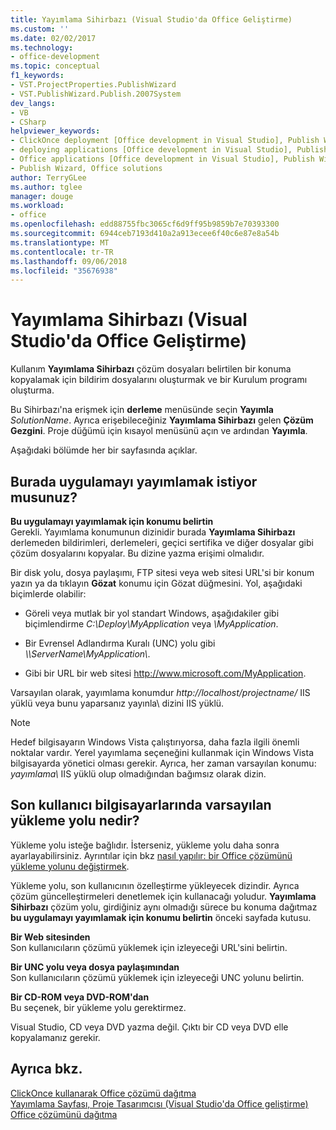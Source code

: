 ```yaml
---
title: Yayımlama Sihirbazı (Visual Studio'da Office Geliştirme)
ms.custom: ''
ms.date: 02/02/2017
ms.technology:
- office-development
ms.topic: conceptual
f1_keywords:
- VST.ProjectProperties.PublishWizard
- VST.PublishWizard.Publish.2007System
dev_langs:
- VB
- CSharp
helpviewer_keywords:
- ClickOnce deployment [Office development in Visual Studio], Publish Wizard
- deploying applications [Office development in Visual Studio], Publish Wizard
- Office applications [Office development in Visual Studio], Publish Wizard
- Publish Wizard, Office solutions
author: TerryGLee
ms.author: tglee
manager: douge
ms.workload:
- office
ms.openlocfilehash: edd88755fbc3065cf6d9ff95b9859b7e70393300
ms.sourcegitcommit: 6944ceb7193d410a2a913ecee6f40c6e87e8a54b
ms.translationtype: MT
ms.contentlocale: tr-TR
ms.lasthandoff: 09/06/2018
ms.locfileid: "35676938"
---
```

# <a name="publish-wizard-office-development-in-visual-studio"></a>Yayımlama Sihirbazı (Visual Studio'da Office Geliştirme)
  Kullanım **Yayımlama Sihirbazı** çözüm dosyaları belirtilen bir konuma kopyalamak için bildirim dosyalarını oluşturmak ve bir Kurulum programı oluşturma.  
  
 Bu Sihirbazı'na erişmek için **derleme** menüsünde seçin **Yayımla** *SolutionName*. Ayrıca erişebileceğiniz **Yayımlama Sihirbazı** gelen **Çözüm Gezgini**. Proje düğümü için kısayol menüsünü açın ve ardından **Yayımla**.  
  
 Aşağıdaki bölümde her bir sayfasında açıklar.  
  
## <a name="where-do-you-want-to-publish-the-application"></a>Burada uygulamayı yayımlamak istiyor musunuz?  
 **Bu uygulamayı yayımlamak için konumu belirtin**  
 Gerekli. Yayımlama konumunun dizinidir burada **Yayımlama Sihirbazı** derlemeden bildirimleri, derlemeleri, geçici sertifika ve diğer dosyalar gibi çözüm dosyalarını kopyalar. Bu dizine yazma erişimi olmalıdır.  
  
 Bir disk yolu, dosya paylaşımı, FTP sitesi veya web sitesi URL'si bir konum yazın ya da tıklayın **Gözat** konumu için Gözat düğmesini. Yol, aşağıdaki biçimlerde olabilir:  
  
-   Göreli veya mutlak bir yol standart Windows, aşağıdakiler gibi biçimlendirme *C:\Deploy\MyApplication* veya *\MyApplication*.  
  
-   Bir Evrensel Adlandırma Kuralı (UNC) yolu gibi  *\\\ServerName\MyApplication\\*.  
  
-   Gibi bir URL bir web sitesi http://www.microsoft.com/MyApplication.  
  
 Varsayılan olarak, yayımlama konumdur *http://localhost/projectname/* IIS yüklü veya bunu yaparsanız yayınla\ dizini IIS yüklü.  
  
> [!NOTE]  
>  Hedef bilgisayarın Windows Vista çalıştırıyorsa, daha fazla ilgili önemli noktalar vardır. Yerel yayımlama seçeneğini kullanmak için Windows Vista bilgisayarda yönetici olması gerekir. Ayrıca, her zaman varsayılan konumu: *yayımlama\\*  IIS yüklü olup olmadığından bağımsız olarak dizin.  
  
## <a name="what-is-the-default-installation-path-on-end-user-computers"></a>Son kullanıcı bilgisayarlarında varsayılan yükleme yolu nedir?  
 Yükleme yolu isteğe bağlıdır. İsterseniz, yükleme yolu daha sonra ayarlayabilirsiniz. Ayrıntılar için bkz [nasıl yapılır: bir Office çözümünü yükleme yolunu değiştirmek](http://msdn.microsoft.com/d0eaa07b-2d72-4902-899f-2f9fb165b8fd).  
  
 Yükleme yolu, son kullanıcının özelleştirme yükleyecek dizindir. Ayrıca çözüm güncelleştirmeleri denetlemek için kullanacağı yoludur. **Yayımlama Sihirbazı** çözüm yolu, girdiğiniz aynı olmadığı sürece bu konuma dağıtmaz **bu uygulamayı yayımlamak için konumu belirtin** önceki sayfada kutusu.  
  
 **Bir Web sitesinden**  
 Son kullanıcıların çözümü yüklemek için izleyeceği URL'sini belirtin.  
  
 **Bir UNC yolu veya dosya paylaşımından**  
 Son kullanıcıların çözümü yüklemek için izleyeceği UNC yolunu belirtin.  
  
 **Bir CD-ROM veya DVD-ROM'dan**  
 Bu seçenek, bir yükleme yolu gerektirmez.  
  
 Visual Studio, CD veya DVD yazma değil. Çıktı bir CD veya DVD elle kopyalamanız gerekir.  
  
## <a name="see-also"></a>Ayrıca bkz.  
 [ClickOnce kullanarak Office çözümü dağıtma](../vsto/deploying-an-office-solution-by-using-clickonce.md)   
 [Yayımlama Sayfası, Proje Tasarımcısı &#40;Visual Studio'da Office geliştirme&#41;](../vsto/publish-page-project-designer-office-development-in-visual-studio.md)   
 [Office çözümünü dağıtma](../vsto/deploying-an-office-solution.md)  
  
  